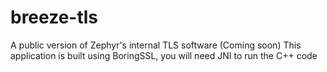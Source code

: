 # breeze-tls
A public version of Zephyr's internal TLS software (Coming soon)
This application is built using BoringSSL, you will need JNI to run the C++ code
